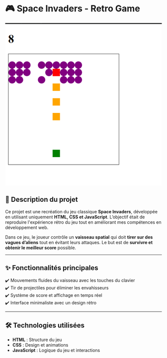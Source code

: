 # 🎮 Space Invaders - Retro Game  


![space invaders.png](https://github.com/PosiTr0n505/Space-Invaders/blob/main/space%20invaders.png)

## 📌 Description du projet  
Ce projet est une recréation du jeu classique **Space Invaders**, développée en utilisant uniquement **HTML, CSS et JavaScript**. L’objectif était de reproduire l'expérience rétro du jeu tout en améliorant mes compétences en développement web.

Dans ce jeu, le joueur contrôle un **vaisseau spatial** qui doit **tirer sur des vagues d’aliens** tout en évitant leurs attaques. Le but est de **survivre et obtenir le meilleur score** possible.

---

## ✨ Fonctionnalités principales  
✔️ Mouvements fluides du vaisseau avec les touches du clavier  
✔️ Tir de projectiles pour éliminer les envahisseurs  
✔️ Système de score et affichage en temps réel  
✔️ Interface minimaliste avec un design rétro  

---

## 🛠 Technologies utilisées  
- **HTML** : Structure du jeu  
- **CSS** : Design et animations  
- **JavaScript** : Logique du jeu et interactions 
